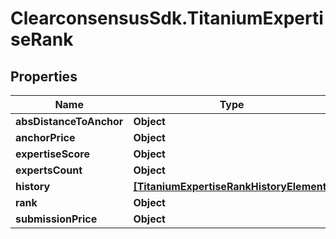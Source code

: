 # ClearconsensusSdk.TitaniumExpertiseRank

## Properties

Name | Type | Description | Notes
------------ | ------------- | ------------- | -------------
**absDistanceToAnchor** | **Object** |  | [optional] 
**anchorPrice** | **Object** |  | [optional] 
**expertiseScore** | **Object** |  | [optional] 
**expertsCount** | **Object** |  | [optional] 
**history** | [**[TitaniumExpertiseRankHistoryElement]**](TitaniumExpertiseRankHistoryElement.md) |  | [optional] 
**rank** | **Object** |  | [optional] 
**submissionPrice** | **Object** |  | [optional] 


